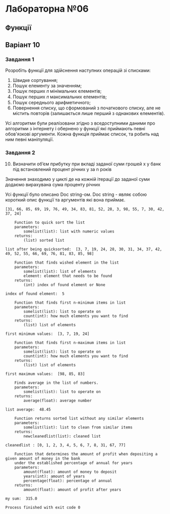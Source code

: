 # Лабораторна №06
## Функції
## Варіант 10
### Завдання 1
Розробіть функції для здійснення наступних операцій зі списками: 
1. Швидке сортування; 
2. Пошук елементу за значенням; 
3. Пошук перших 𝑛 мінімальних елементів; 
4. Пошук перших 𝑛 максимальних елементів; 
5. Пошук середнього арифметичного; 
6. Повернення списку, що сформований з початкового списку, але не містить 
повторів (залишається лише перший з однакових елементів).

Усі алгоритми були реалізовани згідно з вседоступними даними про алгоритми з інтернету і обернено у функції які приймають певні обов'язкові аргументи. Кожна функція приймає список, та робить над ним певні маніпуляції.

### Завдання 2
10. Визначити об’єм прибутку при вкладі заданої суми грошей х у банк
під встановлений процент річних y за n років

Значення знаходимо у циклі де на кожній ітерації до заданої суми додаємо вирахувана сума проценту річних

Усі функції було описано Doc string-ом. Doc string - являє собою короткий опис функції та аргументів які вона приймає.
```
[31, 66, 85, 69, 19, 76, 49, 34, 83, 81, 52, 28, 3, 98, 55, 7, 30, 42, 37, 24]

    Function to quick sort the list
    parameters:
        somelist(list): list with numeric values
    returns:
        (list) sorted list
    
list after being quicksorted:  [3, 7, 19, 24, 28, 30, 31, 34, 37, 42, 49, 52, 55, 66, 69, 76, 81, 83, 85, 98]

    Function that finds wished element in the list
    parameters:
        somelist(list): list of elements
        element: element that needs to be found
    returns:
        (int) index of found element or None
    
index of found element:  5

    Function that finds first n-minimum items in list
    parameters:
        somelist(list): list to operate on
        count(int): how much elements you want to find
    returns:
        (list) list of elements
    
first minimum values:  [3, 7, 19, 24]

    Function that finds first n-maximum items in list
    parameters:
        somelist(list): list to operate on
        count(int): how much elements you want to find
    returns:
        (list) list of elements
    
first maximum values:  [98, 85, 83]

    Finds average in the list of numbers.
    parameters:
        somelist(list): list to operate on
    returns:
        average(float): average number
    
list average:  48.45

    Function returns sorted list without any similar elements
    parameters:
        somelist(list): list to clean from similar items
    returns:
        newcleanedlist(list): cleaned list
    
cleanedlist : [0, 1, 2, 3, 4, 5, 6, 7, 8, 31, 67, 77]

    Function that determines the amount of profit when depositing a given amount of money in the bank
    under the established percentage of annual for years
    parameters:
        amount(float): amount of money to deposit
        years(int): amount of years
        percentage(float): percentage of annual
    returns:
        amount(float): amount of profit after years
    
my sum:  315.0

Process finished with exit code 0

```
